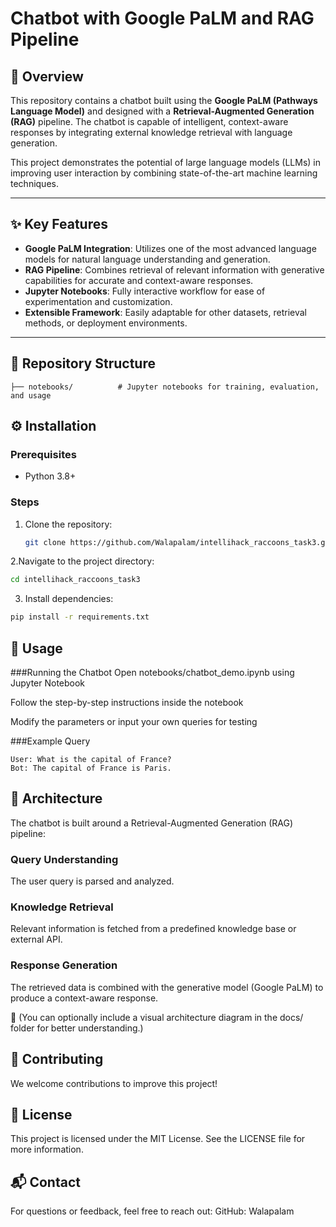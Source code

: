 # Chatbot with Google PaLM and RAG Pipeline

## 🧠 Overview

This repository contains a chatbot built using the **Google PaLM (Pathways Language Model)** and designed with a **Retrieval-Augmented Generation (RAG)** pipeline. The chatbot is capable of intelligent, context-aware responses by integrating external knowledge retrieval with language generation.

This project demonstrates the potential of large language models (LLMs) in improving user interaction by combining state-of-the-art machine learning techniques.

---

## ✨ Key Features

- **Google PaLM Integration**: Utilizes one of the most advanced language models for natural language understanding and generation.
- **RAG Pipeline**: Combines retrieval of relevant information with generative capabilities for accurate and context-aware responses.
- **Jupyter Notebooks**: Fully interactive workflow for ease of experimentation and customization.
- **Extensible Framework**: Easily adaptable for other datasets, retrieval methods, or deployment environments.

---

## 📁 Repository Structure

```plaintext
├── notebooks/          # Jupyter notebooks for training, evaluation, and usage  
```

## ⚙️ Installation

### Prerequisites
- Python 3.8+

### Steps
1. Clone the repository:
   ```bash
   git clone https://github.com/Walapalam/intellihack_raccoons_task3.git
   ```
   
2.Navigate to the project directory:
```bash
cd intellihack_raccoons_task3
```

3. Install dependencies:

```bash
pip install -r requirements.txt
```

## 🚀 Usage
###Running the Chatbot
Open notebooks/chatbot_demo.ipynb using Jupyter Notebook

Follow the step-by-step instructions inside the notebook

Modify the parameters or input your own queries for testing

###Example Query
```plaintext
User: What is the capital of France?  
Bot: The capital of France is Paris.
```

## 🧱 Architecture
The chatbot is built around a Retrieval-Augmented Generation (RAG) pipeline:

### Query Understanding
The user query is parsed and analyzed.

### Knowledge Retrieval
Relevant information is fetched from a predefined knowledge base or external API.

### Response Generation
The retrieved data is combined with the generative model (Google PaLM) to produce a context-aware response.

📝 (You can optionally include a visual architecture diagram in the docs/ folder for better understanding.)

## 🤝 Contributing
We welcome contributions to improve this project! 

## 📄 License
This project is licensed under the MIT License.
See the LICENSE file for more information.

## 📬 Contact
For questions or feedback, feel free to reach out:
GitHub: Walapalam
